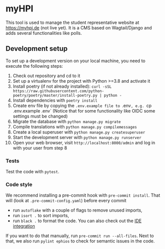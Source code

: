 # myHPI

This tool is used to manage the student representative website at https://myhpi.de (not live yet). It is a CMS based on Wagtail/Django and adds several functionalities like polls.

## Development setup

To set up a development version on your local machine, you need to execute the following steps:
1. Check out repository and cd to it
2. Set up a virtualenv for the project with Python >=3.8 and activate it
3. Install poetry (if not already installed): `curl -sSL https://raw.githubusercontent.com/python-poetry/poetry/master/install-poetry.py | python -`
4. Install dependencies with `poetry install`
5. Create env file by copying the `.env.example file to `.env`, e.g. `cp .env.example .env` (Notice that for some functionality like OIDC some settings must be changed)
6. Migrate the database with `python manage.py migrate`
7. Compile translations with `python manage.py compilemessages`
8. Create a local superuser with `python manage.py createsuperuser`
9. Start the development server with `python manage.py runserver`
10. Open your web browser, visit `http://localhost:8000/admin` and log in with your user from step 8

### Tests

Test the code with `pytest`.

### Code style

We recommend installing a pre-commit hook with `pre-commit install`. That will (look at `.pre-commit-config.yaml`) before every commit

* run `autoflake` with a couple of flags to remove unused imports,
* run `isort .` to sort imports,
* run `black .` to format the code. You can also check out the [IDE integration](https://github.com/psf/black#editor-integration)

If you want to do that manually, run `pre-commit run --all-files`. Next to that, we also run `pylint ephios` to check for semantic issues in the code.
